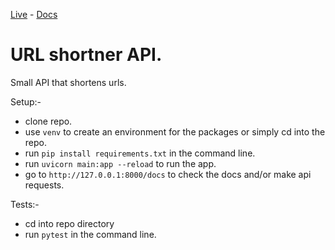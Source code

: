 [Live](https://shortify-wine.vercel.app) - [Docs](https://shortify-wine.vercel.app/docs)
# URL shortner API.
Small API that shortens urls. 

Setup:-
- clone repo.
- use `venv` to create an environment for the packages or simply cd into the repo.
- run `pip install requirements.txt` in the command line.
- run `uvicorn main:app --reload` to run the app.
- go to `http://127.0.0.1:8000/docs` to check the docs and/or make api requests.

Tests:-
- cd into repo directory
- run `pytest` in the command line.
